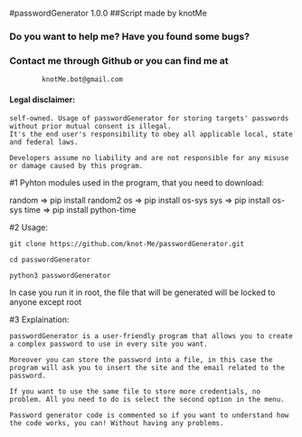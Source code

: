 #passwordGenerator 1.0.0
##Script made by knotMe

### Do you want to help me? Have you found some bugs?
### Contact me through Github or you can find me at
	        knotMe.bot@gmail.com
	   
#### Legal disclaimer:
``` passwordGenerator is meant for generate and store passwords that are
self-owned. Usage of passwordGenerator for storing targets' passwords without prior mutual consent is illegal. 
It's the end user's responsibility to obey all applicable local, state and federal laws. 
```
```
Developers assume no liability and are not responsible for any misuse or damage caused by this program.
```
#1 Pyhton modules used in the program, that you need to download:
 
random   =>  pip install random2
os	 =>  pip install os-sys
sys	 =>  pip install os-sys
time	 =>  pip install python-time


#2 Usage:
```
git clone https://github.com/knot-Me/passwordGenerator.git
```
```
cd passwordGenerator
```
```
python3 passwordGenerator
```
In case you run it in root, the file that will be generated will be
locked to anyone except root

#3 Explaination:
```
passwordGenerator is a user-friendly program that allows you to create a complex password to use in every site you want.

Moreover you can store the password into a file, in this case the program will ask you to insert the site and the email related to the password.

If you want to use the same file to store more credentials, no problem. All you need to do is select the second option in the menu.

Password generator code is commented so if you want to understand how the code works, you can! Without having any problems.
```
